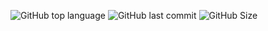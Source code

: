![GitHub top language](https://img.shields.io/github/languages/top/jhonathan93/minhaloja?color=0023FF&style=plastic)
![GitHub last commit](https://img.shields.io/github/last-commit/jhonathan93/minhaloja?color=FF0000&style=plastic)
![GitHub Size](https://img.shields.io/github/repo-size/jhonathan93/minhaloja?color=D500FF&style=plastic)

